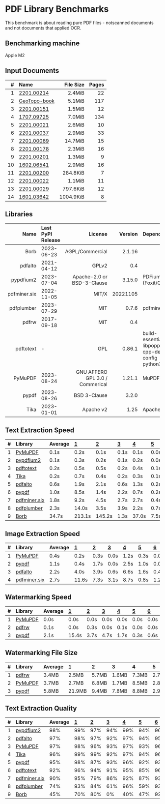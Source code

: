 # PDF Library Benchmarks
This benchmark is about reading pure PDF files - notscanned documents and not documents that applied OCR.

## Benchmarking machine
Apple M2

## Input Documents
| #  |                                               Name                                               | File Size | Pages |
| -: | :----------------------------------------------------------------------------------------------- | --------: | ----: |
|  1 | [2201.00214](https://arxiv.org/pdf/2201.00214.pdf)                                               |    2.4MiB |    22 |
|  2 | [GeoTopo-book](https://github.com/py-pdf/sample-files/raw/main/009-pdflatex-geotopo/GeoTopo.pdf) |    5.1MiB |   117 |
|  3 | [2201.00151](https://arxiv.org/pdf/2201.00151.pdf)                                               |    1.5MiB |    12 |
|  4 | [1707.09725](https://arxiv.org/pdf/1707.09725.pdf)                                               |    7.0MiB |   134 |
|  5 | [2201.00021](https://arxiv.org/pdf/2201.00021v1.pdf)                                             |    2.6MiB |    10 |
|  6 | [2201.00037](https://arxiv.org/pdf/2201.00037.pdf)                                               |    2.9MiB |    33 |
|  7 | [2201.00069](https://arxiv.org/pdf/2201.00069.pdf)                                               |   14.7MiB |    15 |
|  8 | [2201.00178](https://arxiv.org/pdf/2201.00178.pdf)                                               |    2.3MiB |    16 |
|  9 | [2201.00201](https://arxiv.org/pdf/2201.00201.pdf)                                               |    1.3MiB |     9 |
| 10 | [1602.06541](https://arxiv.org/pdf/1602.06541.pdf)                                               |    2.9MiB |    16 |
| 11 | [2201.00200](https://arxiv.org/pdf/2201.00200.pdf)                                               |  284.8KiB |     7 |
| 12 | [2201.00022](https://arxiv.org/pdf/2201.00022.pdf)                                               |    1.1MiB |    11 |
| 13 | [2201.00029](https://arxiv.org/pdf/2201.00029.pdf)                                               |  797.6KiB |    12 |
| 14 | [1601.03642](https://arxiv.org/pdf/1601.03642.pdf)                                               | 1004.9KiB |     8 |

## Libraries
|     Name     | Last PyPI Release |             License             | Version  |                       Dependencies                        |
| -----------: | :---------------- | ------------------------------: | -------: | :-------------------------------------------------------- |
|         Borb | 2023-06-23        |                 AGPL/Commercial |   2.1.16 |                                                           |
|      pdfalto | 2021-04-12        |                           GPLv2 |      0.4 |                                                           |
|    pypdfium2 | 2023-07-04        |      Apache-2.0 or BSD-3-Clause |   3.15.0 | PDFium (Foxit/Google)                                     |
| pdfminer.six | 2022-11-05        |                           MIT/X | 20221105 |                                                           |
|   pdfplumber | 2023-07-29        |                             MIT |    0.7.6 | pdfminer.six                                              |
|        pdfrw | 2017-09-18        |                             MIT |      0.4 |                                                           |
|    pdftotext | -                 |                             GPL |   0.86.1 | build-essential libpoppler-cpp-dev pkg-config python3-dev |
|      PyMuPDF | 2023-08-24        | GNU AFFERO GPL 3.0 / Commerical |   1.21.1 | MuPDF                                                     |
|        pypdf | 2023-08-26        |                    BSD 3-Clause |    3.2.0 |                                                           |
|         Tika | 2023-01-01        |                       Apache v2 |     1.25 | Apache Tika                                               |


## Text Extraction Speed

| #  |                          Library                          | Average | [   1   ](https://arxiv.org/pdf/2201.00214.pdf) | [   2   ](https://github.com/py-pdf/sample-files/raw/main/009-pdflatex-geotopo/GeoTopo.pdf) | [   3   ](https://arxiv.org/pdf/2201.00151.pdf) | [   4   ](https://arxiv.org/pdf/1707.09725.pdf) | [   5   ](https://arxiv.org/pdf/2201.00021v1.pdf) | [   6   ](https://arxiv.org/pdf/2201.00037.pdf) | [   7   ](https://arxiv.org/pdf/2201.00069.pdf) | [   8   ](https://arxiv.org/pdf/2201.00178.pdf) | [   9   ](https://arxiv.org/pdf/2201.00201.pdf) | [  10   ](https://arxiv.org/pdf/1602.06541.pdf) | [  11   ](https://arxiv.org/pdf/2201.00200.pdf) | [  12   ](https://arxiv.org/pdf/2201.00022.pdf) | [  13   ](https://arxiv.org/pdf/2201.00029.pdf) | [  14   ](https://arxiv.org/pdf/1601.03642.pdf) |
| :- | :-------------------------------------------------------- | :------ | :---------------------------------------------- | :------------------------------------------------------------------------------------------ | :---------------------------------------------- | :---------------------------------------------- | :------------------------------------------------ | :---------------------------------------------- | :---------------------------------------------- | :---------------------------------------------- | :---------------------------------------------- | :---------------------------------------------- | :---------------------------------------------- | :---------------------------------------------- | :---------------------------------------------- | :---------------------------------------------- |
| 1  | [PyMuPDF        ](https://pypi.org/project/PyMuPDF/)      |    0.1s | 0.2s                                            | 0.1s                                                                                        | 0.1s                                            | 0.1s                                            | 0.0s                                              | 0.1s                                            | 0.0s                                            | 0.0s                                            | 0.0s                                            | 0.0s                                            | 0.0s                                            | 0.0s                                            | 0.0s                                            | 0.0s                                            |
| 2  | [pypdfium2      ](https://pypi.org/project/pypdfium2/)    |    0.1s | 0.3s                                            | 0.2s                                                                                        | 0.1s                                            | 0.2s                                            | 0.0s                                              | 0.1s                                            | 0.0s                                            | 0.0s                                            | 0.0s                                            | 0.0s                                            | 0.0s                                            | 0.0s                                            | 0.0s                                            | 0.0s                                            |
| 3  | [pdftotext      ](https://poppler.freedesktop.org/)       |    0.2s | 0.5s                                            | 0.5s                                                                                        | 0.2s                                            | 0.4s                                            | 0.1s                                              | 0.1s                                            | 0.2s                                            | 0.1s                                            | 0.1s                                            | 0.1s                                            | 0.1s                                            | 0.1s                                            | 0.0s                                            | 0.0s                                            |
| 4  | [Tika           ](https://pypi.org/project/tika/)         |    0.2s | 0.7s                                            | 0.4s                                                                                        | 0.2s                                            | 0.3s                                            | 0.1s                                              | 0.2s                                            | 0.2s                                            | 0.1s                                            | 0.1s                                            | 0.2s                                            | 0.1s                                            | 0.1s                                            | 0.1s                                            | 0.1s                                            |
| 5  | [pdfalto        ](https://github.com/kermitt2/pdfalto)    |    0.6s | 1.9s                                            | 2.1s                                                                                        | 0.6s                                            | 1.3s                                            | 0.2s                                              | 0.8s                                            | 0.3s                                            | 0.3s                                            | 0.2s                                            | 0.4s                                            | 0.2s                                            | 0.2s                                            | 0.1s                                            | 0.2s                                            |
| 6  | [pypdf          ](https://pypi.org/project/pypdf/)        |    1.0s | 8.5s                                            | 1.4s                                                                                        | 2.2s                                            | 0.7s                                            | 0.2s                                              | 0.2s                                            | 0.3s                                            | 0.1s                                            | 0.1s                                            | 0.2s                                            | 0.2s                                            | 0.1s                                            | 0.2s                                            | 0.1s                                            |
| 7  | [pdfminer.six   ](https://pypi.org/project/pdfminer.six/) |    1.8s | 9.2s                                            | 4.5s                                                                                        | 2.7s                                            | 2.7s                                            | 0.4s                                              | 0.7s                                            | 0.4s                                            | 0.5s                                            | 0.3s                                            | 0.5s                                            | 1.6s                                            | 0.3s                                            | 0.6s                                            | 0.3s                                            |
| 8  | [pdfplumber     ](https://pypi.org/project/pdfplumber/)   |    2.3s | 14.0s                                           | 3.5s                                                                                        | 3.9s                                            | 2.2s                                            | 0.7s                                              | 1.2s                                            | 0.7s                                            | 1.0s                                            | 0.9s                                            | 1.3s                                            | 0.7s                                            | 0.7s                                            | 0.5s                                            | 0.6s                                            |
| 9  | [Borb           ](https://pypi.org/project/borb/)         |   34.7s | 213.1s                                          | 145.2s                                                                                      | 1.3s                                            | 37.0s                                           | 7.5s                                              | 12.0s                                           | 26.3s                                           | 9.0s                                            | 7.1s                                            | 5.0s                                            | 3.8s                                            | 13.1s                                           | 3.4s                                            | 2.0s                                            |


## Image Extraction Speed

| #  |                          Library                          | Average | [   1   ](https://arxiv.org/pdf/2201.00214.pdf) | [   2   ](https://github.com/py-pdf/sample-files/raw/main/009-pdflatex-geotopo/GeoTopo.pdf) | [   3   ](https://arxiv.org/pdf/2201.00151.pdf) | [   4   ](https://arxiv.org/pdf/1707.09725.pdf) | [   5   ](https://arxiv.org/pdf/2201.00021v1.pdf) | [   6   ](https://arxiv.org/pdf/2201.00037.pdf) | [   7   ](https://arxiv.org/pdf/2201.00069.pdf) | [   8   ](https://arxiv.org/pdf/2201.00178.pdf) | [   9   ](https://arxiv.org/pdf/2201.00201.pdf) | [  10   ](https://arxiv.org/pdf/1602.06541.pdf) | [  11   ](https://arxiv.org/pdf/2201.00200.pdf) | [  12   ](https://arxiv.org/pdf/2201.00022.pdf) | [  13   ](https://arxiv.org/pdf/2201.00029.pdf) | [  14   ](https://arxiv.org/pdf/1601.03642.pdf) |
| :- | :-------------------------------------------------------- | :------ | :---------------------------------------------- | :------------------------------------------------------------------------------------------ | :---------------------------------------------- | :---------------------------------------------- | :------------------------------------------------ | :---------------------------------------------- | :---------------------------------------------- | :---------------------------------------------- | :---------------------------------------------- | :---------------------------------------------- | :---------------------------------------------- | :---------------------------------------------- | :---------------------------------------------- | :---------------------------------------------- |
| 1  | [PyMuPDF        ](https://pypi.org/project/PyMuPDF/)      |    0.4s | 0.2s                                            | 0.3s                                                                                        | 0.0s                                            | 1.2s                                            | 0.3s                                              | 0.0s                                            | 2.7s                                            | 0.2s                                            | 0.3s                                            | 0.1s                                            | 0.0s                                            | 0.3s                                            | 0.2s                                            | 0.0s                                            |
| 2  | [pypdf          ](https://pypi.org/project/pypdf/)        |    1.1s | 0.4s                                            | 1.7s                                                                                        | 0.0s                                            | 2.5s                                            | 1.0s                                              | 0.0s                                            | 6.9s                                            | 0.9s                                            | 0.8s                                            | 0.4s                                            | 0.0s                                            | 0.9s                                            | 0.0s                                            | 0.0s                                            |
| 3  | [pdfalto        ](https://github.com/kermitt2/pdfalto)    |    2.2s | 4.0s                                            | 3.9s                                                                                        | 0.6s                                            | 6.6s                                            | 1.6s                                              | 0.4s                                            | 8.0s                                            | 1.7s                                            | 1.6s                                            | 0.6s                                            | 0.1s                                            | 1.4s                                            | 0.6s                                            | 0.1s                                            |
| 4  | [pdfminer.six   ](https://pypi.org/project/pdfminer.six/) |    2.7s | 11.6s                                           | 7.3s                                                                                        | 3.1s                                            | 8.7s                                            | 0.8s                                              | 1.2s                                            | 1.3s                                            | 0.5s                                            | 0.3s                                            | 0.5s                                            | 1.5s                                            | 1.1s                                            | 0.2s                                            | 0.2s                                            |


## Watermarking Speed

| #  |                       Library                        | Average | [   1   ](https://arxiv.org/pdf/2201.00214.pdf) | [   2   ](https://github.com/py-pdf/sample-files/raw/main/009-pdflatex-geotopo/GeoTopo.pdf) | [   3   ](https://arxiv.org/pdf/2201.00151.pdf) | [   4   ](https://arxiv.org/pdf/1707.09725.pdf) | [   5   ](https://arxiv.org/pdf/2201.00021v1.pdf) | [   6   ](https://arxiv.org/pdf/2201.00037.pdf) | [   7   ](https://arxiv.org/pdf/2201.00069.pdf) | [   8   ](https://arxiv.org/pdf/2201.00178.pdf) | [   9   ](https://arxiv.org/pdf/2201.00201.pdf) | [  10   ](https://arxiv.org/pdf/1602.06541.pdf) | [  11   ](https://arxiv.org/pdf/2201.00200.pdf) | [  12   ](https://arxiv.org/pdf/2201.00022.pdf) | [  13   ](https://arxiv.org/pdf/2201.00029.pdf) | [  14   ](https://arxiv.org/pdf/1601.03642.pdf) |
| :- | :--------------------------------------------------- | :------ | :---------------------------------------------- | :------------------------------------------------------------------------------------------ | :---------------------------------------------- | :---------------------------------------------- | :------------------------------------------------ | :---------------------------------------------- | :---------------------------------------------- | :---------------------------------------------- | :---------------------------------------------- | :---------------------------------------------- | :---------------------------------------------- | :---------------------------------------------- | :---------------------------------------------- | :---------------------------------------------- |
| 1  | [PyMuPDF        ](https://pypi.org/project/PyMuPDF/) |    0.0s | 0.0s                                            | 0.0s                                                                                        | 0.0s                                            | 0.0s                                            | 0.0s                                              | 0.0s                                            | 0.0s                                            | 0.0s                                            | 0.0s                                            | 0.0s                                            | 0.0s                                            | 0.0s                                            | 0.0s                                            | 0.0s                                            |
| 2  | [pdfrw          ](https://pypi.org/project/pdfrw/)   |    0.1s | 0.0s                                            | 0.3s                                                                                        | 0.0s                                            | 0.1s                                            | 0.0s                                              | 0.0s                                            | 0.1s                                            | 0.0s                                            | 0.0s                                            | 0.0s                                            | 0.0s                                            | 0.0s                                            | 0.0s                                            | 0.0s                                            |
| 3  | [pypdf          ](https://pypi.org/project/pypdf/)   |    2.1s | 15.4s                                           | 3.7s                                                                                        | 4.7s                                            | 1.7s                                            | 0.3s                                              | 0.6s                                            | 0.4s                                            | 0.4s                                            | 0.3s                                            | 1.1s                                            | 0.2s                                            | 0.4s                                            | 0.0s                                            | 0.2s                                            |


## Watermarking File Size

| #  |                       Library                        | Average | [   1   ](https://arxiv.org/pdf/2201.00214.pdf) | [   2   ](https://github.com/py-pdf/sample-files/raw/main/009-pdflatex-geotopo/GeoTopo.pdf) | [   3   ](https://arxiv.org/pdf/2201.00151.pdf) | [   4   ](https://arxiv.org/pdf/1707.09725.pdf) | [   5   ](https://arxiv.org/pdf/2201.00021v1.pdf) | [   6   ](https://arxiv.org/pdf/2201.00037.pdf) | [   7   ](https://arxiv.org/pdf/2201.00069.pdf) | [   8   ](https://arxiv.org/pdf/2201.00178.pdf) | [   9   ](https://arxiv.org/pdf/2201.00201.pdf) | [  10   ](https://arxiv.org/pdf/1602.06541.pdf) | [  11   ](https://arxiv.org/pdf/2201.00200.pdf) | [  12   ](https://arxiv.org/pdf/2201.00022.pdf) | [  13   ](https://arxiv.org/pdf/2201.00029.pdf) | [  14   ](https://arxiv.org/pdf/1601.03642.pdf) |
| :- | :--------------------------------------------------- | :------ | :---------------------------------------------- | :------------------------------------------------------------------------------------------ | :---------------------------------------------- | :---------------------------------------------- | :------------------------------------------------ | :---------------------------------------------- | :---------------------------------------------- | :---------------------------------------------- | :---------------------------------------------- | :---------------------------------------------- | :---------------------------------------------- | :---------------------------------------------- | :---------------------------------------------- | :---------------------------------------------- |
| 1  | [pdfrw          ](https://pypi.org/project/pdfrw/)   | 3.4MB   | 2.5MB                                           | 5.7MB                                                                                       | 1.6MB                                           | 7.3MB                                           | 2.7MB                                             | 3.1MB                                           | 15.4MB                                          | 2.4MB                                           | 1.3MB                                           | 3.0MB                                           | 0.3MB                                           | 1.1MB                                           | 0.8MB                                           | 1.0MB                                           |
| 2  | [PyMuPDF        ](https://pypi.org/project/PyMuPDF/) | 3.7MB   | 2.7MB                                           | 6.8MB                                                                                       | 1.7MB                                           | 8.5MB                                           | 2.8MB                                             | 3.4MB                                           | 15.5MB                                          | 2.5MB                                           | 1.4MB                                           | 3.2MB                                           | 0.3MB                                           | 1.2MB                                           | 0.9MB                                           | 1.1MB                                           |
| 3  | [pypdf          ](https://pypi.org/project/pypdf/)   | 5.8MB   | 21.9MB                                          | 9.4MB                                                                                       | 7.8MB                                           | 8.8MB                                           | 2.9MB                                             | 3.7MB                                           | 15.6MB                                          | 2.7MB                                           | 1.5MB                                           | 3.4MB                                           | 0.4MB                                           | 1.3MB                                           | 0.8MB                                           | 1.1MB                                           |

## Text Extraction Quality

| #  |                          Library                          | Average | [   1   ](https://arxiv.org/pdf/2201.00214.pdf) | [   2   ](https://github.com/py-pdf/sample-files/raw/main/009-pdflatex-geotopo/GeoTopo.pdf) | [   3   ](https://arxiv.org/pdf/2201.00151.pdf) | [   4   ](https://arxiv.org/pdf/1707.09725.pdf) | [   5   ](https://arxiv.org/pdf/2201.00021v1.pdf) | [   6   ](https://arxiv.org/pdf/2201.00037.pdf) | [   7   ](https://arxiv.org/pdf/2201.00069.pdf) | [   8   ](https://arxiv.org/pdf/2201.00178.pdf) | [   9   ](https://arxiv.org/pdf/2201.00201.pdf) | [  10   ](https://arxiv.org/pdf/1602.06541.pdf) | [  11   ](https://arxiv.org/pdf/2201.00200.pdf) | [  12   ](https://arxiv.org/pdf/2201.00022.pdf) | [  13   ](https://arxiv.org/pdf/2201.00029.pdf) | [  14   ](https://arxiv.org/pdf/1601.03642.pdf) |
| :- | :-------------------------------------------------------- | :------ | :---------------------------------------------- | :------------------------------------------------------------------------------------------ | :---------------------------------------------- | :---------------------------------------------- | :------------------------------------------------ | :---------------------------------------------- | :---------------------------------------------- | :---------------------------------------------- | :---------------------------------------------- | :---------------------------------------------- | :---------------------------------------------- | :---------------------------------------------- | :---------------------------------------------- | :---------------------------------------------- |
| 1  | [pypdfium2      ](https://pypi.org/project/pypdfium2/)    |  98%    |  99%                                            |  97%                                                                                        |  94%                                            |  99%                                            |  94%                                              |  96%                                            |  99%                                            |  98%                                            |  98%                                            |  99%                                            |  98%                                            |  98%                                            |  99%                                            |  99%                                            |
| 2  | [pdfalto        ](https://github.com/kermitt2/pdfalto)    |  97%    |  98%                                            |  97%                                                                                        |  92%                                            |  97%                                            |  94%                                              |  95%                                            |  99%                                            |  98%                                            |  98%                                            |  99%                                            |  97%                                            |  98%                                            |  99%                                            |  99%                                            |
| 3  | [PyMuPDF        ](https://pypi.org/project/PyMuPDF/)      |  97%    |  98%                                            |  96%                                                                                        |  93%                                            |  97%                                            |  93%                                              |  96%                                            |  99%                                            |  98%                                            |  98%                                            |  98%                                            |  97%                                            |  97%                                            |  98%                                            |  99%                                            |
| 4  | [Tika           ](https://pypi.org/project/tika/)         |  96%    |  99%                                            |  99%                                                                                        |  92%                                            |  97%                                            |  94%                                              |  96%                                            |  93%                                            |  97%                                            |  98%                                            |  93%                                            |  98%                                            |  93%                                            |  98%                                            |  96%                                            |
| 5  | [pypdf          ](https://pypi.org/project/pypdf/)        |  95%    |  98%                                            |  87%                                                                                        |  93%                                            |  96%                                            |  92%                                              |  93%                                            |  96%                                            |  96%                                            |  98%                                            |  98%                                            |  97%                                            |  97%                                            |  98%                                            |  99%                                            |
| 6  | [pdftotext      ](https://poppler.freedesktop.org/)       |  92%    |  96%                                            |  94%                                                                                        |  91%                                            |  95%                                            |  85%                                              |  96%                                            |  96%                                            |  96%                                            |  97%                                            |  83%                                            |  94%                                            |  96%                                            |  96%                                            |  79%                                            |
| 7  | [pdfminer.six   ](https://pypi.org/project/pdfminer.six/) |  90%    |  95%                                            |  79%                                                                                        |  86%                                            |  92%                                            |  87%                                              |  93%                                            |  95%                                            |  93%                                            |  92%                                            |  92%                                            |  93%                                            |  86%                                            |  98%                                            |  86%                                            |
| 8  | [pdfplumber     ](https://pypi.org/project/pdfplumber/)   |  74%    |  93%                                            |  84%                                                                                        |  61%                                            |  96%                                            |  59%                                              |  93%                                            |  61%                                            |  88%                                            |  57%                                            |  59%                                            |  66%                                            |  59%                                            |  97%                                            |  67%                                            |
| 9  | [Borb           ](https://pypi.org/project/borb/)         |  45%    |  70%                                            |  80%                                                                                        |   0%                                            |  40%                                            |  47%                                              |  92%                                            |   0%                                            |  64%                                            |  51%                                            |  41%                                            |  55%                                            |  42%                                            |   0%                                            |  53%                                            |
